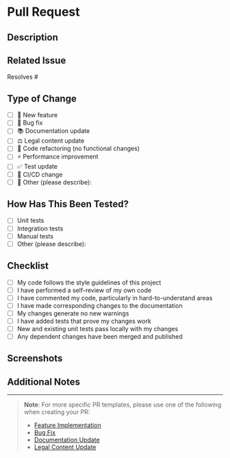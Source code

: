 # Pull Request

## Description
<!-- Provide a detailed description of the changes in this PR -->

## Related Issue
<!-- Link to the issue this PR addresses using the syntax: Fixes/Closes/Resolves #123 -->
Resolves #

## Type of Change
<!-- Check the appropriate option -->
- [ ] 🚀 New feature
- [ ] 🐛 Bug fix
- [ ] 📚 Documentation update
- [ ] ⚖️ Legal content update
- [ ] 🧹 Code refactoring (no functional changes)
- [ ] ⚡ Performance improvement
- [ ] ✅ Test update
- [ ] 🔄 CI/CD change
- [ ] 🔧 Other (please describe):

## How Has This Been Tested?
<!-- Describe the tests you ran to verify your changes -->
- [ ] Unit tests
- [ ] Integration tests
- [ ] Manual tests
- [ ] Other (please describe):

## Checklist
- [ ] My code follows the style guidelines of this project
- [ ] I have performed a self-review of my own code
- [ ] I have commented my code, particularly in hard-to-understand areas
- [ ] I have made corresponding changes to the documentation
- [ ] My changes generate no new warnings
- [ ] I have added tests that prove my changes work
- [ ] New and existing unit tests pass locally with my changes
- [ ] Any dependent changes have been merged and published

## Screenshots
<!-- If applicable, add screenshots to help explain your changes -->

## Additional Notes
<!-- Add any other context about the PR here -->

---

> **Note**: For more specific PR templates, please use one of the following when creating your PR:
> - [Feature Implementation](?template=feature_implementation.md)
> - [Bug Fix](?template=bug_fix.md)
> - [Documentation Update](?template=documentation_update.md)
> - [Legal Content Update](?template=legal_content_update.md) 